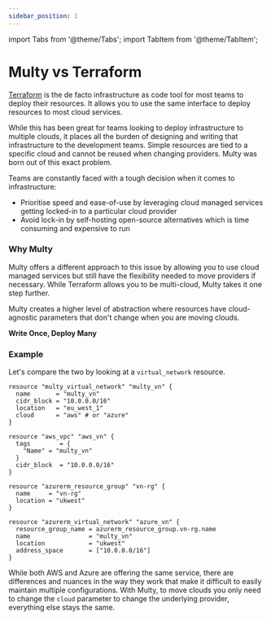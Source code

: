 ```yaml
---
sidebar_position: 1
---
```

import Tabs from '@theme/Tabs';
import TabItem from '@theme/TabItem';

# Multy vs Terraform

[Terraform](https://terraform.io) is the de facto infrastructure as code tool for most teams to deploy their resources. It allows you to use the same interface to deploy resources to most cloud services. 

While this has been great for teams looking to deploy infrastructure to multiple clouds, it places all the burden of designing and writing that infrastructure to the development teams. Simple resources are tied to a specific cloud and cannot be reused when changing providers. Multy was born out of this exact problem.

Teams are constantly faced with a tough decision when it comes to infrastructure:
- Prioritise speed and ease-of-use by leveraging cloud managed services getting locked-in to a particular cloud provider 
- Avoid lock-in by self-hosting open-source alternatives which is time consuming and expensive to run


### Why Multy

Multy offers a different approach to this issue by allowing you to use cloud managed services but still have the flexibility needed to move providers if necessary. While Terraform allows you to be multi-cloud, Multy takes it one step further. 

Multy creates a higher level of abstraction where resources have cloud-agnostic parameters that don't change when you are moving clouds.

**Write Once, Deploy Many**

### Example

Let's compare the two by looking at a `virtual_network` resource.

<Tabs>
  <TabItem value="multy" label="Multy" default>

```hcl
resource "multy_virtual_network" "multy_vn" {
  name       = "multy_vn"
  cidr_block = "10.0.0.0/16"
  location   = "eu_west_1"
  cloud      = "aws" # or "azure"
}
```

  </TabItem>
  <TabItem value="aws" label="Terraform - AWS">

```hcl
resource "aws_vpc" "aws_vn" {
  tags        = { 
    "Name" = "multy_vn" 
  }
  cidr_block  = "10.0.0.0/16"
}
```

  </TabItem>
  <TabItem value="azure" label="Terraform - Azure">

```hcl
resource "azurerm_resource_group" "vn-rg" {
  name     = "vn-rg"
  location = "ukwest"
}

resource "azurerm_virtual_network" "azure_vn" {
  resource_group_name = azurerm_resource_group.vn-rg.name
  name                = "multy_vn"
  location            = "ukwest"
  address_space       = ["10.0.0.0/16"]
}
```

 </TabItem>
</Tabs>

While both AWS and Azure are offering the same service, there are differences and nuances in the way they work that make it difficult to easily maintain multiple configurations. With Multy, to move clouds you only need to change the `cloud` parameter to change the underlying provider, everything else stays the same. 

